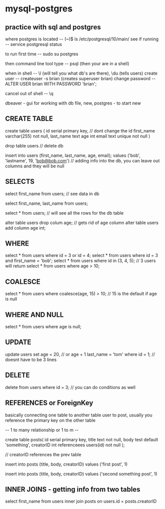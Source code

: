 # mysql-postgres

## practice with sql and postgres

where postgres is located  -- (~)$ ls /etc/postgresql/10/main/
see if running --  service postgresql status

to run first time -- sudo su postgres

then command line tool type -- psql (then your are in a shell)

when in shell -- \l (will tell you what db's are there), \du (tells users)
create user -- createuser -s brian (creates superuser brian)
change password -- ALTER USER brian WITH PASSWORD 'brian';

cancel out of shell -- \q


dbeaver - gui for working with db
file, new, postgres - to start new

CREATE TABLE
---------------------------------------
create table users (
  id serial primary key, // dont change the id
  first_name varchar(255) not null,
  last_name text
  age int
  email text unique not null
)

drop table users // delete db

insert into users (first_name, last_name, age, email);
values
('bob', 'lastname', 19, 'bob@bob.com') // adding info into the db, you can leave out columns and they will be null


SELECTS
-------------------------------
select first_name from users;  // see data in db

select first_name, last_name from users;

select * from users;  // will see all the rows for the db table

alter table users drop colum age; // gets rid of age column
alter table users add column age int;


WHERE
--------------------------------
select * from users where id = 3 or id = 4;
select * from users where id = 3 and first_name = 'bob';
select * from users where id in (3, 4, 5); // 3 users will return
select * from users where age > 10;

COALESCE
---------------------------------
select * from users where coalesce(age, 15) > 10; // 15 is the default if age is null


WHERE AND NULL
------------------------------------
select * from users where age is null;


UPDATE
-------------------------------------
update users
set age = 20, // or age + 1
  last_name = 'tom'
where id = 1; // doesnt have to be 3 lines

DELETE
---------------------------------------
delete from users
where id = 3;
// you can do conditions as well

REFERENCES or ForeignKey
----------------------------------------
basically connecting one table to another table user to post, usually you reference the primary key on the other table

-- 1 to many relationship or 1 to m --

create table posts(
  id serial primary key,
  title text not null,
  body test default 'something',
  creatorID int referenceees users(id) not null
);

// creatorID references the prev table

insert into posts (title, body, creatorID)
values ('first post', 1)

insert into posts (title, body, creatorID)
values ('second something post', 1)


INNER JOINS - getting info from two tables
------------------------------------------
select first_name from users
inner join posts on users.id = posts.creatorID

